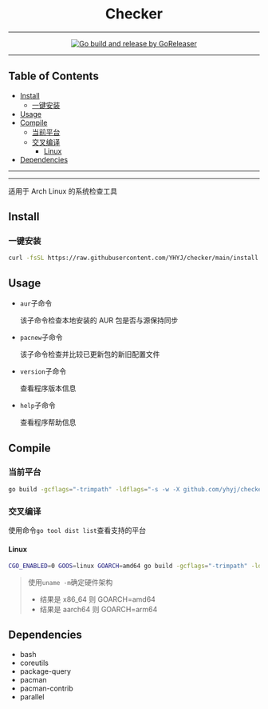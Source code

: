 <h1 align="center">Checker</h1>

<!-- File: README.md -->
<!-- Author: YJ -->
<!-- Email: yj1516268@outlook.com -->
<!-- Created Time: 2023-02-27 11:40:09 -->

---

<p align="center">
  <a href="https://github.com/YHYJ/checker/actions/workflows/release.yml"><img src="https://github.com/YHYJ/checker/actions/workflows/release.yml/badge.svg" alt="Go build and release by GoReleaser"></a>
</p>

---

## Table of Contents

<!-- vim-markdown-toc GFM -->

* [Install](#install)
  * [一键安装](#一键安装)
* [Usage](#usage)
* [Compile](#compile)
  * [当前平台](#当前平台)
  * [交叉编译](#交叉编译)
    * [Linux](#linux)
* [Dependencies](#dependencies)

<!-- vim-markdown-toc -->

---

<!------------------------------------------>
<!--       _               _              -->
<!--   ___| |__   ___  ___| | _____ _ __  -->
<!--  / __| '_ \ / _ \/ __| |/ / _ \ '__| -->
<!-- | (__| | | |  __/ (__|   <  __/ |    -->
<!--  \___|_| |_|\___|\___|_|\_\___|_|    -->
<!------------------------------------------>

---

适用于 Arch Linux 的系统检查工具

## Install

### 一键安装

```bash
curl -fsSL https://raw.githubusercontent.com/YHYJ/checker/main/install.sh | sudo bash -s
```

## Usage

- `aur`子命令

  该子命令检查本地安装的 AUR 包是否与源保持同步

- `pacnew`子命令

  该子命令检查并比较已更新包的新旧配置文件

- `version`子命令

  查看程序版本信息

- `help`子命令

  查看程序帮助信息

## Compile

### 当前平台

```bash
go build -gcflags="-trimpath" -ldflags="-s -w -X github.com/yhyj/checker/general.GitCommitHash=`git rev-parse HEAD` -X github.com/yhyj/checker/general.BuildTime=`date +%s` -X github.com/yhyj/checker/general.BuildBy=$USER" -o build/checker main.go
```

### 交叉编译

使用命令`go tool dist list`查看支持的平台

#### Linux

```bash
CGO_ENABLED=0 GOOS=linux GOARCH=amd64 go build -gcflags="-trimpath" -ldflags="-s -w -X github.com/yhyj/checker/general.GitCommitHash=`git rev-parse HEAD` -X github.com/yhyj/checker/general.BuildTime=`date +%s` -X github.com/yhyj/checker/general.BuildBy=$USER" -o build/checker main.go
```

> 使用`uname -m`确定硬件架构
>
> - 结果是 x86_64 则 GOARCH=amd64
> - 结果是 aarch64 则 GOARCH=arm64

## Dependencies

- bash
- coreutils
- package-query
- pacman
- pacman-contrib
- parallel
